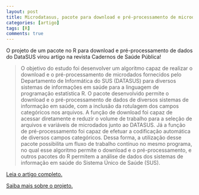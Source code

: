 ```yaml
---
layout: post
title: Microdatasus, pacote para download e pré-processamento de microdados do Departamento de Informática do SUS (DATASUS)
categories: [artigo]
tags: [R]
comments: true
---
```


O projeto de um pacote no R para download e pré-processamento de dados do DataSUS virou artigo na revista Cadernos de Saúde Pública!

<!--more-->

> O objetivo do estudo foi desenvolver um algoritmo capaz de realizar o download e o pré-processamento de microdados fornecidos pelo Departamento de Informática do SUS (DATASUS) para diversos sistemas de informações em saúde para a linguagem de programação estatística R. O pacote desenvolvido permite o download e o pré-processamento de dados de diversos sistemas de informação em saúde, com a inclusão da rotulagem dos campos categóricos nos arquivos. A função de download foi capaz de acessar diretamente e reduzir o volume de trabalho para a seleção de arquivos e variáveis de microdados junto ao DATASUS. Já a função de pré-processamento foi capaz de efetuar a codificação automática de diversos campos categóricos. Dessa forma, a utilização desse pacote possibilita um fluxo de trabalho contínuo no mesmo programa, no qual esse algoritmo permite o download e o pré-processamento, e outros pacotes do R permitem a análise de dados dos sistemas de informação em saúde do Sistema Único de Saúde (SUS).

[Leia o artigo completo.](http://dx.doi.org/10.1590/0102-311x00032419)

[Saiba mais sobre o projeto.](https://github.com/rfsaldanha/microdatasus)